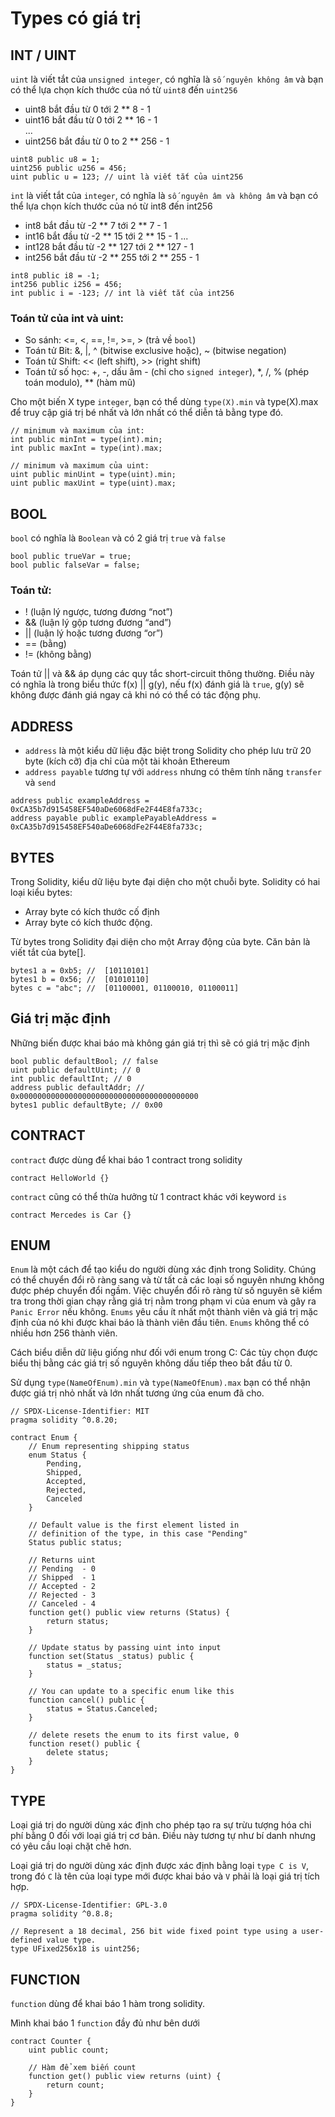 # Types có giá trị

## INT / UINT
`uint` là viết tắt của `unsigned integer`, có nghĩa là `số nguyên không âm` và bạn có thể lựa chọn kích thước của nó từ `uint8` đến `uint256`  
- uint8    bắt đầu từ 0 tới 2 ** 8 - 1  
- uint16   bắt đầu từ 0 tới 2 ** 16 - 1  
...  
- uint256  bắt đầu từ 0 to 2 ** 256 - 1  

```solidity
uint8 public u8 = 1;
uint256 public u256 = 456;
uint public u = 123; // uint là viết tắt của uint256
```
`int` là viết tắt của `integer`, có nghĩa là `số nguyên âm và không âm` và bạn có thể lựa chọn kích thước của nó từ int8 đến int256
- int8    bắt đầu từ -2 ** 7 tới 2 ** 7 - 1
- int16   bắt đầu từ -2 ** 15 tới 2 ** 15 - 1
...
- int128  bắt đầu từ -2 ** 127 tới 2 ** 127 - 1
- int256  bắt đầu từ -2 ** 255 tới 2 ** 255 - 1

```solidity
int8 public i8 = -1;
int256 public i256 = 456;
int public i = -123; // int là viết tắt của int256
```
### Toán tử của int và uint:

- So sánh: <=, <, ==, !=, >=, > (trả về `bool`)
- Toán tử Bit: &, |, ^ (bitwise exclusive hoặc), ~ (bitwise negation)
- Toán tử Shift: << (left shift), >> (right shift)
- Toán tử số học: +, -, dấu âm - (chỉ cho `signed integer`), *, /, % (phép toán modulo), ** (hàm mũ)

Cho một biến X type `integer`, bạn có thể dùng `type(X).min` và type(X).max để truy cập giá trị bé nhất và lớn nhất có thể diễn tả bằng type đó.
```
// minimum và maximum của int: 
int public minInt = type(int).min;
int public maxInt = type(int).max;

// minimum và maximum của uint:
uint public minUint = type(uint).min;
uint public maxUint = type(uint).max;
```

## BOOL
`bool` có nghĩa là `Boolean` và có 2 giá trị `true` và `false`

```solidity
bool public trueVar = true;
bool public falseVar = false;
```

### Toán tử:
- ! (luận lý ngược, tương đương “not”)
- && (luận lý gộp tương đương “and”)
- || (luận lý hoặc tương đương “or”)
- == (bằng)
- != (không bằng)

Toán tử || và && áp dụng các quy tắc short-circuit thông thường. Điều này có nghĩa là trong biểu thức f(x) || g(y), nếu f(x) đánh giá là `true`, g(y) sẽ không được đánh giá ngay cả khi nó có thể có tác động phụ.

## ADDRESS
- `address` là một kiểu dữ liệu đặc biệt trong Solidity cho phép lưu trữ 20 byte (kích cỡ) địa chỉ của một tài khoản Ethereum
- `address payable` tương tự với `address` nhưng có thêm tính năng `transfer` và `send`

```solidity  
address public exampleAddress = 0xCA35b7d915458EF540aDe6068dFe2F44E8fa733c;
address payable public examplePayableAddress = 0xCA35b7d915458EF540aDe6068dFe2F44E8fa733c;
```

## BYTES
Trong Solidity, kiểu dữ liệu byte đại diện cho một chuỗi byte. 
Solidity có hai loại kiểu bytes:

 - Array byte có kích thước cố định
 - Array byte có kích thước động.

Từ bytes trong Solidity đại diện cho một Array động của byte. Căn bản là viết tắt của byte[].

```solidity
bytes1 a = 0xb5; //  [10110101]
bytes1 b = 0x56; //  [01010110]
bytes c = "abc"; //  [01100001, 01100010, 01100011]
```

## Giá trị mặc định
Những biến được khai báo mà không gán giá trị thì sẽ có giá trị mặc định

```solidity
bool public defaultBool; // false
uint public defaultUint; // 0
int public defaultInt; // 0
address public defaultAddr; // 0x0000000000000000000000000000000000000000
bytes1 public defaultByte; // 0x00
```

## CONTRACT
`contract` được dùng để khai báo 1 contract trong solidity

```solidity
contract HelloWorld {}
```

`contract` cũng có thể thừa hưởng từ 1 contract khác với keyword `is`
```solidity
contract Mercedes is Car {}
```

## ENUM
`Enum` là một cách để tạo kiểu do người dùng xác định trong Solidity. Chúng có thể chuyển đổi rõ ràng sang và từ tất cả các loại số nguyên nhưng không được phép chuyển đổi ngầm. Việc chuyển đổi rõ ràng từ số nguyên sẽ kiểm tra trong thời gian chạy rằng giá trị nằm trong phạm vi của enum và gây ra `Panic Error` nếu không. `Enums` yêu cầu ít nhất một thành viên và giá trị mặc định của nó khi được khai báo là thành viên đầu tiên. `Enums` không thể có nhiều hơn 256 thành viên.

Cách biểu diễn dữ liệu giống như đối với enum trong C: Các tùy chọn được biểu thị bằng các giá trị số nguyên không dấu tiếp theo bắt đầu từ 0.

Sử dụng `type(NameOfEnum).min` và `type(NameOfEnum).max` bạn có thể nhận được giá trị nhỏ nhất và lớn nhất tương ứng của enum đã cho.

```solidity
// SPDX-License-Identifier: MIT
pragma solidity ^0.8.20;

contract Enum {
    // Enum representing shipping status
    enum Status {
        Pending,
        Shipped,
        Accepted,
        Rejected,
        Canceled
    }

    // Default value is the first element listed in
    // definition of the type, in this case "Pending"
    Status public status;

    // Returns uint
    // Pending  - 0
    // Shipped  - 1
    // Accepted - 2
    // Rejected - 3
    // Canceled - 4
    function get() public view returns (Status) {
        return status;
    }

    // Update status by passing uint into input
    function set(Status _status) public {
        status = _status;
    }

    // You can update to a specific enum like this
    function cancel() public {
        status = Status.Canceled;
    }

    // delete resets the enum to its first value, 0
    function reset() public {
        delete status;
    }
}
```

## TYPE
Loại giá trị do người dùng xác định cho phép tạo ra sự trừu tượng hóa chi phí bằng 0 đối với loại giá trị cơ bản. Điều này tương tự như bí danh nhưng có yêu cầu loại chặt chẽ hơn.

Loại giá trị do người dùng xác định được xác định bằng loại `type C is V`, trong đó `C` là tên của loại type mới được khai báo và `V` phải là loại giá trị tích hợp.

```solidity
// SPDX-License-Identifier: GPL-3.0
pragma solidity ^0.8.8;

// Represent a 18 decimal, 256 bit wide fixed point type using a user-defined value type.
type UFixed256x18 is uint256;
```

## FUNCTION
`function` dùng để khai báo 1 hàm trong solidity.

Mình khai báo 1 `function` đầy đủ như bên dưới

```solidity
contract Counter {
    uint public count;

    // Hàm để xem biến count
    function get() public view returns (uint) {
        return count;
    }
}
```
